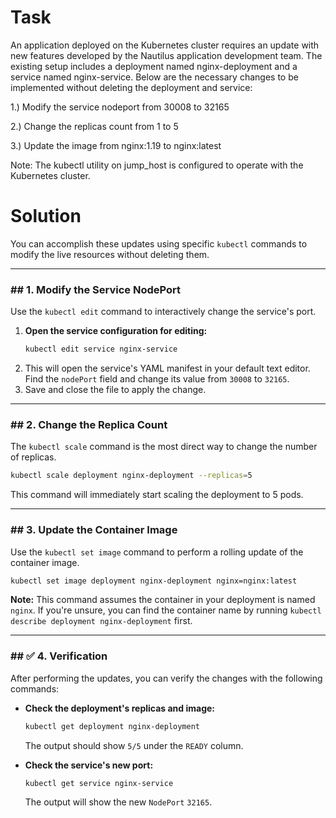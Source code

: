# Task

An application deployed on the Kubernetes cluster requires an update with new features developed by the Nautilus application development team. The existing setup includes a deployment named nginx-deployment and a service named nginx-service. Below are the necessary changes to be implemented without deleting the deployment and service:



1.) Modify the service nodeport from 30008 to 32165

2.) Change the replicas count from 1 to 5

3.) Update the image from nginx:1.19 to nginx:latest

Note: The kubectl utility on jump_host is configured to operate with the Kubernetes cluster.

# Solution


You can accomplish these updates using specific `kubectl` commands to modify the live resources without deleting them.

-----

### \#\# 1. Modify the Service NodePort

Use the `kubectl edit` command to interactively change the service's port.

1.  **Open the service configuration for editing:**
    ```bash
    kubectl edit service nginx-service
    ```
2.  This will open the service's YAML manifest in your default text editor. Find the `nodePort` field and change its value from `30008` to `32165`.
3.  Save and close the file to apply the change.

-----

### \#\# 2. Change the Replica Count

The `kubectl scale` command is the most direct way to change the number of replicas.

```bash
kubectl scale deployment nginx-deployment --replicas=5
```

This command will immediately start scaling the deployment to 5 pods.

-----

### \#\# 3. Update the Container Image

Use the `kubectl set image` command to perform a rolling update of the container image.

```bash
kubectl set image deployment nginx-deployment nginx=nginx:latest
```

**Note:** This command assumes the container in your deployment is named `nginx`. If you're unsure, you can find the container name by running `kubectl describe deployment nginx-deployment` first.

-----

### \#\# ✅ 4. Verification

After performing the updates, you can verify the changes with the following commands:

  * **Check the deployment's replicas and image:**

    ```bash
    kubectl get deployment nginx-deployment
    ```

    The output should show `5/5` under the `READY` column.

  * **Check the service's new port:**

    ```bash
    kubectl get service nginx-service
    ```

    The output will show the new `NodePort` `32165`.
